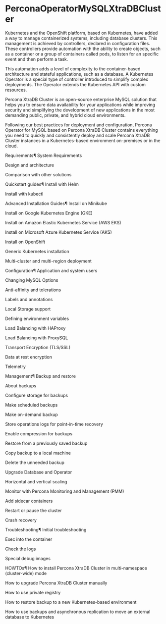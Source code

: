 # PerconaOperatorMySQLXtraDBCluster

Kubernetes and the OpenShift platform, based on Kubernetes, have added a way to manage containerized systems, including database clusters. This management is achieved by controllers, declared in configuration files. These controllers provide automation with the ability to create objects, such as a container or a group of containers called pods, to listen for an specific event and then perform a task.

This automation adds a level of complexity to the container-based architecture and stateful applications, such as a database. A Kubernetes Operator is a special type of controller introduced to simplify complex deployments. The Operator extends the Kubernetes API with custom resources.

Percona XtraDB Cluster is an open-source enterprise MySQL solution that helps you to ensure data availability for your applications while improving security and simplifying the development of new applications in the most demanding public, private, and hybrid cloud environments.

Following our best practices for deployment and configuration, Percona Operator for MySQL based on Percona XtraDB Cluster contains everything you need to quickly and consistently deploy and scale Percona XtraDB Cluster instances in a Kubernetes-based environment on-premises or in the cloud.

Requirements¶
System Requirements

Design and architecture

Comparison with other solutions

Quickstart guides¶
Install with Helm

Install with kubectl

Advanced Installation Guides¶
Install on Minikube

Install on Google Kubernetes Engine (GKE)

Install on Amazon Elastic Kubernetes Service (AWS EKS)

Install on Microsoft Azure Kubernetes Service (AKS)

Install on OpenShift

Generic Kubernetes installation

Multi-cluster and multi-region deployment

Configuration¶
Application and system users

Changing MySQL Options

Anti-affinity and tolerations

Labels and annotations

Local Storage support

Defining environment variables

Load Balancing with HAProxy

Load Balancing with ProxySQL

Transport Encryption (TLS/SSL)

Data at rest encryption

Telemetry

Management¶
Backup and restore

About backups

Configure storage for backups

Make scheduled backups

Make on-demand backup

Store operations logs for point-in-time recovery

Enable compression for backups

Restore from a previously saved backup

Copy backup to a local machine

Delete the unneeded backup

Upgrade Database and Operator

Horizontal and vertical scaling

Monitor with Percona Monitoring and Management (PMM)

Add sidecar containers

Restart or pause the cluster

Crash recovery

Troubleshooting¶
Initial troubleshooting

Exec into the container

Check the logs

Special debug images

HOWTOs¶
How to install Percona XtraDB Cluster in multi-namespace (cluster-wide) mode

How to upgrade Percona XtraDB Cluster manually

How to use private registry

How to restore backup to a new Kubernetes-based environment

How to use backups and asynchronous replication to move an external database to Kubernetes

